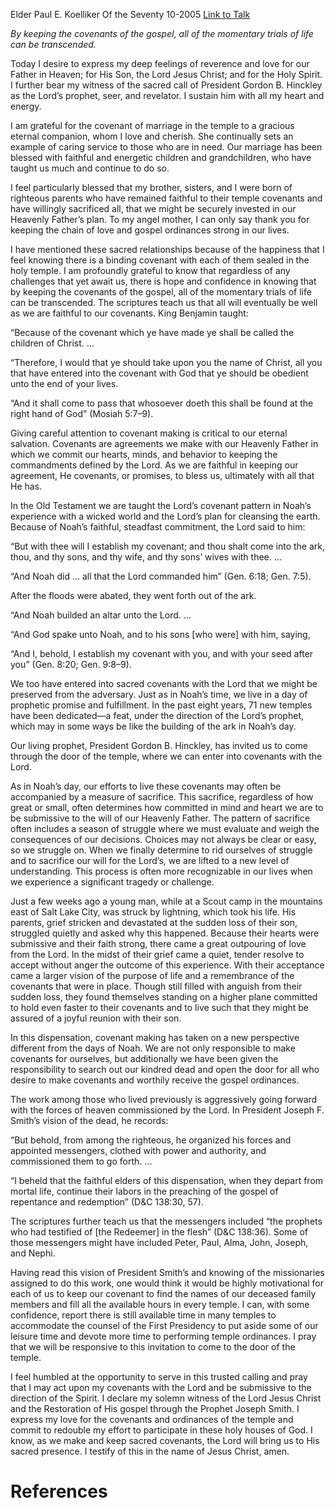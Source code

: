 Elder Paul E. Koelliker
Of the Seventy
10-2005
[Link to Talk](https://www.churchofjesuschrist.org/study/general-conference/2005/10/gospel-covenants-bring-promised-blessings?lang=eng)

_By keeping the covenants of the gospel, all of the momentary trials of life can be transcended._

Today I desire to express my deep feelings of reverence and love for our Father in Heaven; for His Son, the Lord Jesus Christ; and for the Holy Spirit. I further bear my witness of the sacred call of President Gordon B. Hinckley as the Lord’s prophet, seer, and revelator. I sustain him with all my heart and energy.

I am grateful for the covenant of marriage in the temple to a gracious eternal companion, whom I love and cherish. She continually sets an example of caring service to those who are in need. Our marriage has been blessed with faithful and energetic children and grandchildren, who have taught us much and continue to do so.

I feel particularly blessed that my brother, sisters, and I were born of righteous parents who have remained faithful to their temple covenants and have willingly sacrificed all, that we might be securely invested in our Heavenly Father’s plan. To my angel mother, I can only say thank you for keeping the chain of love and gospel ordinances strong in our lives.

I have mentioned these sacred relationships because of the happiness that I feel knowing there is a binding covenant with each of them sealed in the holy temple. I am profoundly grateful to know that regardless of any challenges that yet await us, there is hope and confidence in knowing that by keeping the covenants of the gospel, all of the momentary trials of life can be transcended. The scriptures teach us that all will eventually be well as we are faithful to our covenants. King Benjamin taught:

“Because of the covenant which ye have made ye shall be called the children of Christ. …

“Therefore, I would that ye should take upon you the name of Christ, all you that have entered into the covenant with God that ye should be obedient unto the end of your lives.

“And it shall come to pass that whosoever doeth this shall be found at the right hand of God” (Mosiah 5:7–9).

Giving careful attention to covenant making is critical to our eternal salvation. Covenants are agreements we make with our Heavenly Father in which we commit our hearts, minds, and behavior to keeping the commandments defined by the Lord. As we are faithful in keeping our agreement, He covenants, or promises, to bless us, ultimately with all that He has.

In the Old Testament we are taught the Lord’s covenant pattern in Noah’s experience with a wicked world and the Lord’s plan for cleansing the earth. Because of Noah’s faithful, steadfast commitment, the Lord said to him:

“But with thee will I establish my covenant; and thou shalt come into the ark, thou, and thy sons, and thy wife, and thy sons’ wives with thee. …

“And Noah did … all that the Lord commanded him” (Gen. 6:18; Gen. 7:5).

After the floods were abated, they went forth out of the ark.

“And Noah builded an altar unto the Lord. …

“And God spake unto Noah, and to his sons [who were] with him, saying,

“And I, behold, I establish my covenant with you, and with your seed after you” (Gen. 8:20; Gen. 9:8–9).

We too have entered into sacred covenants with the Lord that we might be preserved from the adversary. Just as in Noah’s time, we live in a day of prophetic promise and fulfillment. In the past eight years, 71 new temples have been dedicated—a feat, under the direction of the Lord’s prophet, which may in some ways be like the building of the ark in Noah’s day.

Our living prophet, President Gordon B. Hinckley, has invited us to come through the door of the temple, where we can enter into covenants with the Lord.

As in Noah’s day, our efforts to live these covenants may often be accompanied by a measure of sacrifice. This sacrifice, regardless of how great or small, often determines how committed in mind and heart we are to be submissive to the will of our Heavenly Father. The pattern of sacrifice often includes a season of struggle where we must evaluate and weigh the consequences of our decisions. Choices may not always be clear or easy, so we struggle on. When we finally determine to rid ourselves of struggle and to sacrifice our will for the Lord’s, we are lifted to a new level of understanding. This process is often more recognizable in our lives when we experience a significant tragedy or challenge.

Just a few weeks ago a young man, while at a Scout camp in the mountains east of Salt Lake City, was struck by lightning, which took his life. His parents, grief stricken and devastated at the sudden loss of their son, struggled quietly and asked why this happened. Because their hearts were submissive and their faith strong, there came a great outpouring of love from the Lord. In the midst of their grief came a quiet, tender resolve to accept without anger the outcome of this experience. With their acceptance came a larger vision of the purpose of life and a remembrance of the covenants that were in place. Though still filled with anguish from their sudden loss, they found themselves standing on a higher plane committed to hold even faster to their covenants and to live such that they might be assured of a joyful reunion with their son.

In this dispensation, covenant making has taken on a new perspective different from the days of Noah. We are not only responsible to make covenants for ourselves, but additionally we have been given the responsibility to search out our kindred dead and open the door for all who desire to make covenants and worthily receive the gospel ordinances.

The work among those who lived previously is aggressively going forward with the forces of heaven commissioned by the Lord. In President Joseph F. Smith’s vision of the dead, he records:

“But behold, from among the righteous, he organized his forces and appointed messengers, clothed with power and authority, and commissioned them to go forth. …

“I beheld that the faithful elders of this dispensation, when they depart from mortal life, continue their labors in the preaching of the gospel of repentance and redemption” (D&C 138:30, 57).

The scriptures further teach us that the messengers included “the prophets who had testified of [the Redeemer] in the flesh” (D&C 138:36). Some of those messengers might have included Peter, Paul, Alma, John, Joseph, and Nephi.

Having read this vision of President Smith’s and knowing of the missionaries assigned to do this work, one would think it would be highly motivational for each of us to keep our covenant to find the names of our deceased family members and fill all the available hours in every temple. I can, with some confidence, report there is still available time in many temples to accommodate the counsel of the First Presidency to put aside some of our leisure time and devote more time to performing temple ordinances. I pray that we will be responsive to this invitation to come to the door of the temple.

I feel humbled at the opportunity to serve in this trusted calling and pray that I may act upon my covenants with the Lord and be submissive to the direction of the Spirit. I declare my solemn witness of the Lord Jesus Christ and the Restoration of His gospel through the Prophet Joseph Smith. I express my love for the covenants and ordinances of the temple and commit to redouble my effort to participate in these holy houses of God. I know, as we make and keep sacred covenants, the Lord will bring us to His sacred presence. I testify of this in the name of Jesus Christ, amen.

# References
